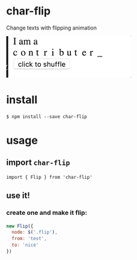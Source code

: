 # char-flip
Change texts with flipping animation

![](./demo.gif)


# install
```
$ npm install --save char-flip
```

# usage
## import `char-flip`
```
import { Flip } from 'char-flip'
```

## use it!
### create one and make it flip:
```js
new Flip({
  node: $('.flip'),
  from: 'test',
  to: 'nice'
})
```

